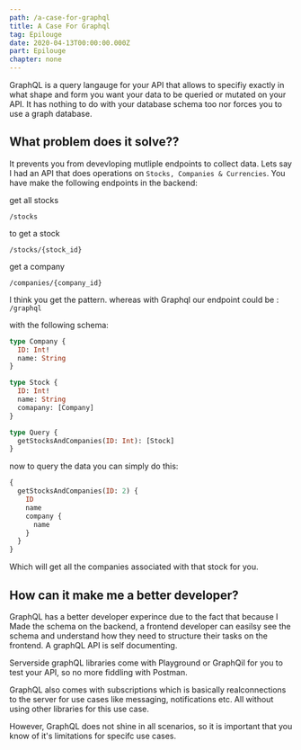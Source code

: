 ```yaml
---
path: /a-case-for-graphql
title: A Case For Graphql
tag: Epilouge
date: 2020-04-13T00:00:00.000Z
part: Epilouge
chapter: none
---
```


GraphQL is a query langauge for your API that allows to specifiy exactly in what shape and form you want your
data to be queried or mutated on your API. It has nothing to do with your database schema too nor forces you to use
a graph database.

## What problem does it solve??

It prevents you from devevloping mutliple endpoints to collect data. Lets say I had an API that
does operations on `Stocks, Companies & Currencies`. You have make the following endpoints in the backend:

get all stocks

```
/stocks
```

to get a stock

```
/stocks/{stock_id}
```

get a company

```
/companies/{company_id}
```

I think you get the pattern. whereas with Graphql our endpoint could be : `/graphql`

with the following schema:

```graphql
type Company {
  ID: Int!
  name: String
}

type Stock {
  ID: Int!
  name: String
  comapany: [Company]
}

type Query {
  getStocksAndCompanies(ID: Int): [Stock]
}
```

now to query the data you can simply do this:

```graphql
{
  getStocksAndCompanies(ID: 2) {
    ID
    name
    company {
      name
    }
  }
}
```

Which will get all the companies associated with that stock for you.

## How can it make me a better developer?

GraphQL has a better developer experince due to the fact that because I Made the schema on the backend, a frontend
developer can easilsy see the schema and understand how they need to structure their tasks on the frontend. A graphQL API
is self documenting.

Serverside graphQL libraries come with Playground or GraphQil for you to test your API, so no more fiddling with Postman.

GraphQL also comes with subscriptions which is basically realconnections to the server for use cases like messaging, notifications etc. All without using other libraries for this use case.

However, GraphQL does not shine in all scenarios, so it is important that you know of it's limitations for specifc use cases.
